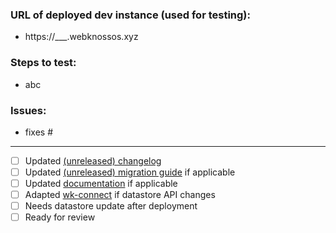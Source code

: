 ### URL of deployed dev instance (used for testing):
- https://___.webknossos.xyz

### Steps to test:
- abc

### Issues:
- fixes #

------
- [ ] Updated [(unreleased) changelog](../blob/master/CHANGELOG.unreleased.md#unreleased)
- [ ] Updated [(unreleased) migration guide](../blob/master/MIGRATIONS.unreleased.md#unreleased) if applicable
- [ ] Updated [documentation](../blob/master/docs) if applicable
- [ ] Adapted [wk-connect](https://github.com/scalableminds/webknossos-connect) if datastore API changes
- [ ] Needs datastore update after deployment
- [ ] Ready for review

